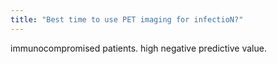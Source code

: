 ```yaml
---
title: "Best time to use PET imaging for infectioN?"
---
```

immunocompromised patients. high negative predictive value.

